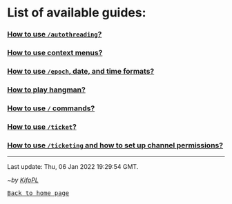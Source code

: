 # List of available guides:

### [How to use `/autothreading`?](./guides/autothreading)

### [How to use context menus?](./guides/contextmenus)

### [How to use `/epoch`, date, and time formats?](./guides/epoch)

### [How to play hangman?](./guides/hangman)

### [How to use `/` commands?](./guides/slash)

### [How to use `/ticket`?](./guides/ticket)

### [How to use `/ticketing` and how to set up channel permissions?](./guides/ticketing)

<hr/>

Last update: Thu, 06 Jan 2022 19:29:54 GMT.

*~by [KifoPL](https://bio.link/KifoPL)*

[<kbd>Back to home page</kbd>](https://kifopl.github.io/kifo-clanker/)